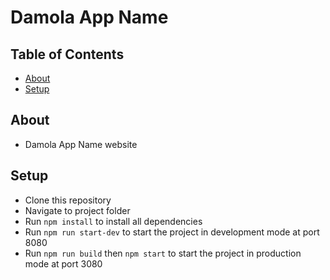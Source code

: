 # Damola App Name


## Table of Contents

- [About](#about)
- [Setup](#setup)

## About

- Damola App Name website

## Setup

- Clone this repository
- Navigate to project folder
- Run `npm install` to install all dependencies
- Run `npm run start-dev` to start the project in development mode at port 8080
- Run `npm run build` then `npm start` to start the project in production mode at port 3080